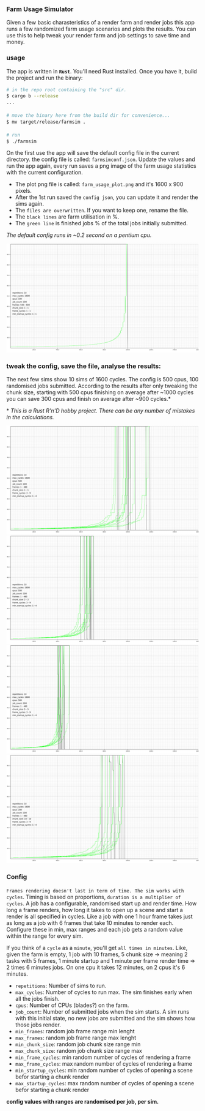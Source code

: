 ### Farm Usage Simulator

Given a few basic charasteristics of a render farm and render jobs this app runs a few randomized farm usage scenarios and plots the results. You can use this to help tweak your render farm and job settings to save time and money.

### usage

The app is written in **`Rust`**. You'll need Rust installed. Once you have it, build the project and run the binary:

```bash
# in the repo root containing the "src" dir.
$ cargo b --release
...

# move the binary here from the build dir for convenience...
$ mv target/release/farmsim .

# run
$ ./farmsim
```

On the first use the app will save the default config file in the current directory. the config file is called: `farmsimconf.json`. Update the values and run the app again, every run saves a png image of the farm usage statistics with the current configuration.

- The plot png file is called: `farm_usage_plot.png` and it's 1600 x 900 pixels.
- After the 1st run saved the `config json`, you can update it and render the sims again.
- The `files are overwritten`. If you want to keep one, rename the file.
- The `black lines` are farm utilisation in %.
- The `green line` is finished jobs % of the total jobs initially submitted.

*The default config runs in ~0.2 second on a pentium cpu.*

![default config](/example_renders/farm_usage_plot_01.png?raw=true "default config")

### tweak the config, save the file, analyse the results:

The next few sims show 10 sims of 1600 cycles. The config is 500 cpus, 100 randomised jobs submitted. According to the results after only tweaking the chunk size, starting with 500 cpus finishing on average after ~1000 cycles you can save 300 cpus and finish on average after ~900 cycles.*

 \* *This is a Rust R'n'D hobby project. There can be any number of mistakes in the calculations.*

![default config](/example_renders/farm_usage_plot_02.png?raw=true "default config")
![default config](/example_renders/farm_usage_plot_03.png?raw=true "default config")
![default config](/example_renders/farm_usage_plot_04.png?raw=true "default config")
![default config](/example_renders/farm_usage_plot_05.png?raw=true "default config")


### Config

`Frames rendering doesn't last in term of time. The sim works with cycles`. Timing is based on proportions, `duration is a multiplier of cycles`. A job has a configurable, randomised start up and render time. How long a frame renders, how long it takes to open up a scene and start a render is all specified in cycles. Like a job with one 1 hour frame takes just as long as a job with 6 frames that take 10 minutes to render each. Configure these in min, max ranges and each job gets a random value within the range for every sim.

If you think of a `cycle` as a `minute`, you'll get `all times in minutes`. Like, given the farm is empty, 1 job with 10 frames, 5 chunk size -> meaning 2 tasks with 5 frames, 1 minute startup and 1 minute per frame render time => 2 times 6 minutes jobs. On one cpu it takes 12 minutes, on 2 cpus it's 6 minutes.

- `repetitions`: Number of sims to run.
- `max_cycles`: Number of cycles to run max. The sim finishes early when all the jobs finish.
- `cpus`: Number of CPUs (blades?) on the farm.
- `job_count`: Number of submitted jobs when the sim starts. A sim runs with this initial state, no new jobs are submitted and the sim shows how those jobs render.
- `min_frames`: random job frame range min lenght
- `max_frames`: random job frame range max lenght
- `min_chunk_size`: random job chunk size range min
- `max_chunk_size`: random job chunk size range max
- `min_frame_cycles`: min random number of cycles of rendering a frame
- `max_frame_cycles`: max random number of cycles of rendering a frame
- `min_startup_cycles`: min random number of cycles of opening a scene befor starting a chunk render
- `max_startup_cycles`: max random number of cycles of opening a scene befor starting a chunk render

**config values with ranges are randomised per job, per sim.**
